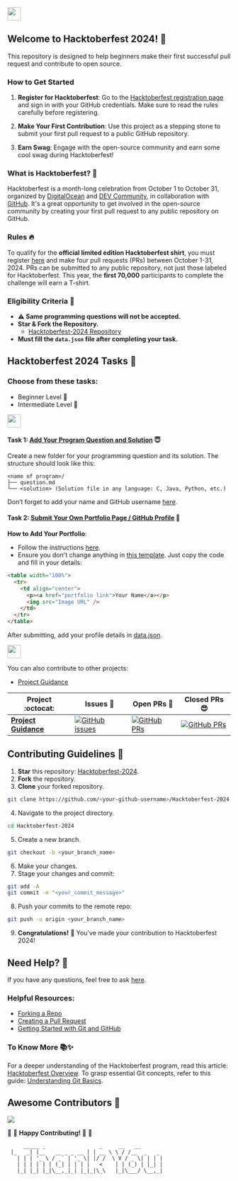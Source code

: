 
<a href="https://github.com/Kushal997-das/Hacktoberfest-2024/">
  <img align='center' height="30" src="https://img.shields.io/badge/Hacktoberfest-2024-orange.svg?&style=for-the-badge&logo=KD&logoColor=blue" />
</a> <br>

## Welcome to Hacktoberfest 2024! 🎉

This repository is designed to help beginners make their first successful pull request and contribute to open source.

### How to Get Started

1. **Register for Hacktoberfest**: Go to the [Hacktoberfest registration page](https://hacktoberfest.digitalocean.com/) and sign in with your GitHub credentials. Make sure to read the rules carefully before registering.

2. **Make Your First Contribution**: Use this project as a stepping stone to submit your first pull request to a public GitHub repository.

3. **Earn Swag**: Engage with the open-source community and earn some cool swag during Hacktoberfest!

### What is Hacktoberfest? 🤔

Hacktoberfest is a month-long celebration from October 1 to October 31, organized by [DigitalOcean](https://hacktoberfest.digitalocean.com/) and [DEV Community](https://dev.to/), in collaboration with [GitHub](https://github.com/blog/2433-celebrate-open-source-this-october-with-hacktoberfest). It's a great opportunity to get involved in the open-source community by creating your first pull request to any public repository on GitHub.

### Rules 🔥

To qualify for the **official limited edition Hacktoberfest shirt**, you must register [here](https://hacktoberfest.digitalocean.com/) and make four pull requests (PRs) between October 1-31, 2024. PRs can be submitted to any public repository, not just those labeled for Hacktoberfest. This year, the **first 70,000** participants to complete the challenge will earn a T-shirt.

### Eligibility Criteria 🚫

- **⚠️ Same programming questions will not be accepted.**
- **Star & Fork the Repository.**
  - [Hacktoberfest-2024 Repository](https://github.com/Kushal997-das/Hacktoberfest-2024)
- **Must fill the `data.json` file after completing your task.**

## Hacktoberfest 2024 Tasks 🌈

### Choose from these tasks:

- Beginner Level 📁
- Intermediate Level 📁


<img height="30" src="https://img.shields.io/badge/Beginner level-green.svg?&style=for-the-badge&logo=Beginner level&logoColor=blue" />

#### Task 1: [Add Your Program Question and Solution](https://github.com/Kushal997-das/Hacktoberfest-2024/tree/master/1.%20Beginner%20level/TASK%20%231) 😇

Create a new folder for your programming question and its solution. The structure should look like this:

```
<name of program>/
├── question.md
└── <solution> (Solution file in any language: C, Java, Python, etc.)
```

Don’t forget to add your name and GitHub username [here](https://github.com/Kushal997-das/Hacktoberfest-2024/blob/master/1.%20Beginner%20level/TASK%20%231/data.json).

#### Task 2: [Submit Your Own Portfolio Page / GitHub Profile](https://github.com/Kushal997-das/Hacktoberfest-2024/tree/master/1.%20Beginner%20level/TASK%20%232) 📄

**How to Add Your Portfolio**:
- Follow the instructions [here](https://github.com/Kushal997-das/Hacktoberfest-2024/blob/master/1.%20Beginner%20level/TASK%20%232/README.md).
- Ensure you don't change anything in [this template](https://github.com/Kushal997-das/Hacktoberfest-2024/edit/master/1.%20Beginner%20level/TASK%20%232/README.md). Just copy the code and fill in your details:

```html
<table width="100%">
  <tr>
    <td align="center">
      <p><a href="portfolio link">Your Name</a></p>
      <img src="Image URL" />
    </td>
  </tr>
</table>
```

After submitting, add your profile details in [data.json](https://github.com/Kushal997-das/Hacktoberfest-2024/blob/master/1.%20Beginner%20level/TASK%20%232/data.json).

 <img height="30" src="https://img.shields.io/badge/Intermediate level -blue.svg?&style=for-the-badge&logo=Beginner level&logoColor=blue" />

You can also contribute to other projects:

- [Project Guidance](https://github.com/Kushal997-das/Project-Guidance)

| Project :octocat:   | Issues :bug:   | Open PRs :bell:  | Closed PRs 😎  |
|---------------------|----------------|-------------------|-----------------|
| [**Project Guidance**](https://github.com/Kushal997-das/Project-Guidance) | [![GitHub issues](https://img.shields.io/github/issues/Kushal997-das/Project-Guidance?color=green&logo=github&style=flat)](https://github.com/Kushal997-das/Project-Guidance/issues) | [![GitHub PRs](https://img.shields.io/github/issues-pr/Kushal997-das/Project-Guidance?style=flat&logo=github)](https://github.com/Kushal997-das/Project-Guidance/pulls)  | [![GitHub PRs](https://img.shields.io/github/issues-pr-closed/Kushal997-das/Project-Guidance?style=flat&color=critical&logo=github)](https://github.com/Kushal997-das/Project-Guidance/pulls?q=is%3Apr+is%3Aclosed)   |

## Contributing Guidelines 🤝

1. **Star** this repository: [Hacktoberfest-2024](https://github.com/Kushal997-das/Hacktoberfest-2024).
2. **Fork** the repository.
3. **Clone** your forked repository.

```bash
git clone https://github.com/<your-github-username>/Hacktoberfest-2024
```

4. Navigate to the project directory.

```bash
cd Hacktoberfest-2024
```

5. Create a new branch.

```bash
git checkout -b <your_branch_name>
```

6. Make your changes.
7. Stage your changes and commit:

```bash
git add -A
git commit -m "<your_commit_message>"
```

8. Push your commits to the remote repo:

```bash
git push -u origin <your_branch_name>
```

9. **Congratulations!** 🎉 You've made your contribution to Hacktoberfest 2024!

## Need Help? 🤔

If you have any questions, feel free to ask [here](https://github.com/Kushal997-das/Hacktoberfest-2024/discussions/categories/q-a).

### Helpful Resources:
- [Forking a Repo](https://help.github.com/en/github/getting-started-with-github/fork-a-repo)
- [Creating a Pull Request](https://opensource.com/article/19/7/create-pull-request-github)
- [Getting Started with Git and GitHub](https://towardsdatascience.com/getting-started-with-git-and-github-6fcd0f2d4ac6)

### To Know More 📚✨
For a deeper understanding of the Hacktoberfest program, read this article: [Hacktoberfest Overview](https://hacktoberfest.digitalocean.com/overview). To grasp essential Git concepts, refer to this guide: [Understanding Git Basics](https://www.atlassian.com/git/tutorials/learn-git).

## Awesome Contributors 🌟

<a href="https://github.com/Kushal997-das/Hacktoberfest-2024/graphs/contributors">
  <img src="https://contrib.rocks/image?repo=Kushal997-das/Hacktoberfest-2024" />
</a>

:tada: :confetti_ball: **Happy Contributing!** :confetti_ball: :tada:

```
     _____ _                 _     __   __          
 |_   _| |__   __ _ _ __ | | __ \ \ / /__  _   _ 
   | | | '_ \ / _` | '_ \| |/ /  \ V / _ \| | | |
   | | | | | | (_| | | | |   <    | | (_) | |_| |
   |_| |_| |_|\__,_|_| |_|_|\_\   |_|\___/ \__,_|
```
